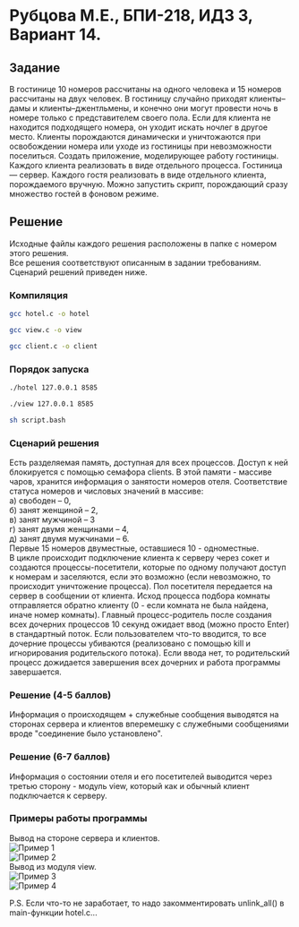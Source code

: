 # Рубцова М.Е., БПИ-218, ИДЗ 3, Вариант 14.

## Задание

В гостинице 10 номеров рассчитаны на одного человека и 15 номеров рассчитаны на двух человек. В гостиницу случайно приходят клиенты–дамы и клиенты–джентльмены, и конечно они могут провести ночь в номере только с представителем своего пола. Если для клиента не находится подходящего номера, он уходит искать ночлег в другое место. Клиенты порождаются динамически и уничтожаются при освобождении номера или уходе из гостиницы при невозможности поселиться. Создать приложение, моделирующее работу гостиницы. Каждого клиента реализовать в виде отдельного процесса. Гостиница — сервер. Каждого гостя реализовать в виде отдельного клиента, порождаемого вручную. Можно запустить скрипт, порождающий сразу множество гостей в фоновом режиме.
 
## Решение

Исходные файлы каждого решения расположены в папке с номером этого решения.\
Все решения соответствуют описанным в задании требованиям. Сценарий решений приведен ниже.

### Компиляция
```sh
gcc hotel.c -o hotel
```

```sh
gcc view.c -o view
```

```sh
gcc client.c -o client
```

### Порядок запуска
```sh
./hotel 127.0.0.1 8585
```

```sh
./view 127.0.0.1 8585
```

```sh
sh script.bash
```

### Сценарий решения

Есть разделяемая память, доступная для всех процессов. Доступ к ней блокируется с помощью семафора clients. В этой памяти - массиве чаров, хранится информация о занятости номеров отеля. Соответствие статуса номеров и числовых значений в массиве:\
а) свободен – 0,\
б) занят женщиной – 2,\
в) занят мужчиной – 3\
г) занят двумя женщинами – 4,\
д) занят двумя мужчинами – 6.\
Первые 15 номеров двуместные, оставшиеся 10 - одноместные.\
В цикле происходит подключение клиента к серверу через сокет и создаются процессы-посетители, которые по одному получают доступ к номерам и заселяются, если это возможно (если невозможно, то происходит уничтожение процесса). Пол посетителя передается на сервер в сообщении от клиента. Исход процесса подбора комнаты отправляется обратно клиенту (0 - если комната не была найдена, иначе номер комнаты). Главный процесс-родитель после создания всех дочерних процессов 10 секунд ожидает ввод (можно просто Enter) в стандартный поток. Если пользователем что-то вводится, то все дочерние процессы убиваются (реализовано с помощью kill и игнорирования родительского потока). Если ввода нет, то родительский процесс дожидается завершения всех дочерних и работа программы завершается.

### Решение (4-5 баллов)
Информация о происходящем + служебные сообщения выводятся на сторонах сервера и  клиентов вперемешку с служебными сообщениями вроде "соединение было установлено".

### Решение (6-7 баллов)
Информация о состоянии отеля и его посетителей выводится через третью сторону - модуль view, который как и обычный клиент подключается к серверу.

### Примеры работы программы
Вывод на стороне сервера и клиентов.\
![Пример 1](https://github.com/acidnaya/OS_HW_3/blob/main/images/1.jpg)\
![Пример 2](https://github.com/acidnaya/OS_HW_3/blob/main/images/2.jpg)\
Вывод из модуля view.\
![Пример 3](https://github.com/acidnaya/OS_HW_3/blob/main/images/3.jpg)\
![Пример 4](https://github.com/acidnaya/OS_HW_3/blob/main/images/4.jpg)

P.S. Если что-то не заработает, то надо закомментировать unlink_all() в main-функции hotel.c...
